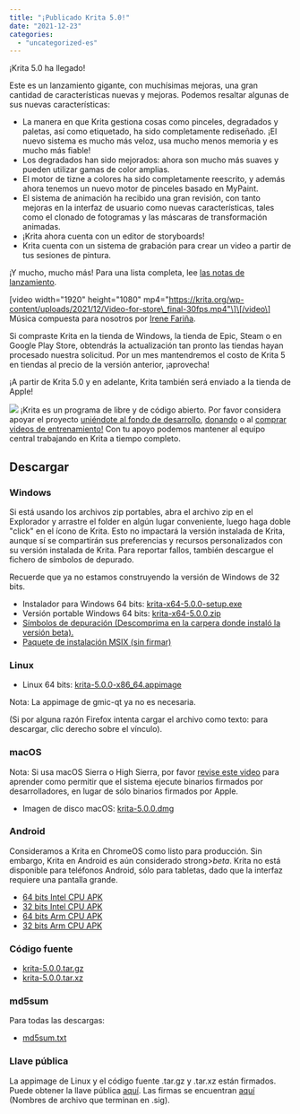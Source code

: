 ```yaml
---
title: "¡Publicado Krita 5.0!"
date: "2021-12-23"
categories: 
  - "uncategorized-es"
---
```


¡Krita 5.0 ha llegado!

Este es un lanzamiento gigante, con muchísimas mejoras, una gran cantidad de características nuevas y mejoras. Podemos resaltar algunas de sus nuevas características:

- La manera en que Krita gestiona cosas como pinceles, degradados y paletas, así como etiquetado, ha sido completamente rediseñado. ¡El nuevo sistema es mucho más veloz, usa mucho menos memoria y es mucho más fiable!
- Los degradados han sido mejorados: ahora son mucho más suaves y pueden utilizar gamas de color amplias.
- El motor de tizne a colores ha sido completamente reescrito, y además ahora tenemos un nuevo motor de pinceles basado en MyPaint.
- El sistema de animación ha recibido una gran revisión, con tanto mejoras en la interfaz de usuario como nuevas características, tales como el clonado de fotogramas y las máscaras de transformación animadas.
- ¡Krita ahora cuenta con un editor de storyboards!
- Krita cuenta con un sistema de grabación para crear un video a partir de tus sesiones de pintura.

¡Y mucho, mucho más! Para una lista completa, lee [las notas de lanzamiento](https://krita.org/es/krita-5-0-notas-de-lanzamiento/).

\[video width="1920" height="1080" mp4="https://krita.org/wp-content/uploads/2021/12/Video-for-store\_final-30fps.mp4"\]\[/video\] Música compuesta para nosotros por [Irene Fariña](https://www.instagram.com/irerakmusic/).

Si compraste Krita en la tienda de Windows, la tienda de Epic, Steam o en Google Play Store, obtendrás la actualización tan pronto las tiendas hayan procesado nuestra solicitud. Por un mes mantendremos el costo de Krita 5 en tiendas al precio de la versión anterior, ¡aprovecha!

¡A partir de Krita 5.0 y en adelante, Krita también será enviado a la tienda de Apple!

![](/images/posts/2021/2021-11-16_kiki-piggy-bank_krita5.png) ¡Krita es un programa de libre y de código abierto. Por favor considera apoyar el proyecto [uniéndote al fondo de desarrollo](https://fund.krita.org), [donando](https://krita.org/es/apoyanos/donaciones/) o al [comprar videos de entrenamiento!](https://krita.org/en/shop/) Con tu apoyo podemos mantener al equipo central trabajando en Krita a tiempo completo.

## Descargar

### Windows

Si está usando los archivos zip portables, abra el archivo zip en el Explorador y arrastre el folder en algún lugar conveniente, luego haga doble "click" en el ícono de Krita. Esto no impactará la versión instalada de Krita, aunque sí se compartirán sus preferencias y recursos personalizados con su versión instalada de Krita. Para reportar fallos, también descargue el fichero de símbolos de depurado.

Recuerde que ya no estamos construyendo la versión de Windows de 32 bits.

- Instalador para Windows 64 bits: [krita-x64-5.0.0-setup.exe](https://download.kde.org/stable/krita/5.0.0/krita-x64-5.0.0-setup.exe)
- Versión portable Windows 64 bits: [krita-x64-5.0.0.zip](https://download.kde.org/stable/krita/5.0.0/krita-x64-5.0.0.zip)
- [Símbolos de depuración (Descomprima en la carpera donde instaló la versión beta).](https://download.kde.org/stable/krita/5.0.0/krita-x64-5.0.0-dbg.zip)
- [Paquete de instalación MSIX (sin firmar)]("https://download.kde.org/ustable/krita/5.0.0/krita-x64-5.0.0-unsigned.msix)

### Linux

- Linux 64 bits: [krita-5.0.0-x86\_64.appimage](https://download.kde.org/stable/krita/5.0.0/krita-5.0.0-x86_64.appimage)

Nota: La appimage de gmic-qt ya no es necesaria.

(Si por alguna razón Firefox intenta cargar el archivo como texto: para descargar, clic derecho sobre el vínculo).

### macOS

Nota: Si usa macOS Sierra o High Sierra, por favor [revise este video](https://www.youtube.com/watch?v=3py0kgq95Hk) para aprender como permitir que el sistema ejecute binarios firmados por desarrolladores, en lugar de sólo binarios firmados por Apple.

- Imagen de disco macOS: [krita-5.0.0.dmg](https://download.kde.org/stable/krita/5.0.0/krita-5.0.0.dmg)

### Android

Consideramos a Krita en ChromeOS como listo para producción. Sin embargo, Krita en Android es aún considerado strong>_beta_. Krita no está disponible para teléfonos Android, sólo para tabletas, dado que la interfaz requiere una pantalla grande.

- [64 bits Intel CPU APK](https://download.kde.org/stable/krita/5.0.0/krita-x86_64-5.0.0-release-signed.apk)
- [32 bits Intel CPU APK](https://download.kde.org/stable/krita/5.0.0/krita-x86-5.0.0-release-signed.apk)
- [64 bits Arm CPU APK](https://download.kde.org/stable/krita/5.0.0/krita-arm64-v8a-5.0.0-release-signed.apk)
- [32 bits Arm CPU APK](https://download.kde.org/stable/krita/5.0.0/krita-armeabi-v7a-5.0.0-release-signed.apk)

### Código fuente

- [krita-5.0.0.tar.gz](https://download.kde.org/stable/krita/5.0.0/krita-5.0.0.tar.gz)
- [krita-5.0.0.tar.xz](https://download.kde.org/stable/krita/5.0.0/krita-5.0.0.tar.xz)

### md5sum

Para todas las descargas:

- [md5sum.txt](https://download.kde.org/stable/krita/5.0.0/md5sum.txt)

### Llave pública

La appimage de Linux y el código fuente .tar.gz y .tar.xz están firmados. Puede obtener la llave pública [aquí](https://files.kde.org/krita/4DA79EDA231C852B). Las firmas se encuentran [aquí](https://download.kde.org/stable/krita/5.0.0/) (Nombres de archivo que terminan en .sig).
